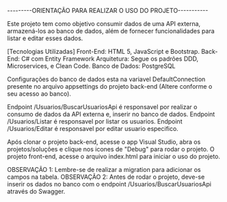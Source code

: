 ---------ORIENTAÇÃO PARA REALIZAR O USO DO PROJETO-----------

Este projeto tem como objetivo consumir dados de uma API externa, armazená-los ao banco de dados, além de fornecer funcionalidades para listar e editar esses dados.

[Tecnologias Utilizadas] 
Front-End: HTML 5, JavaScript e Bootstrap. 
Back-End: C# com Entity Framework
Arquitetura: Segue os padrões DDD, Microservices, e Clean Code.
Banco de Dados: PostgreSQL

Configurações do banco de dados esta na variavel DefaultConnection presente no arquivo appsettings do projeto back-end (Altere conforme o seu acesso ao banco).

Endpoint /Usuarios/BuscarUsuariosApi é responsavel por realizar o consumo de dados da API externa e, inserir no banco de dados.
Endpoint /Usuarios/Listar é responsavel por listar os usuarios.
Endpoint /Usuarios/Editar é responsavel por editar usuario especifico.

Após clonar o projeto back-end, acesse o app Visual Studio, abra os projetos/soluções e clique nos icones de "Debug" para rodar o projeto.
O projeto front-end, acesse o arquivo index.html para iniciar o uso do projeto.

OBSERVAÇÃO 1: Lembre-se de realizar a migration para adicionar os campos na tabela.
OBSERVAÇÃO 2: Antes de rodar o projeto, deve-se inserir os dados no banco com o endpoint /Usuarios/BuscarUsuariosApi através do Swagger.
